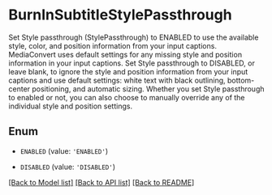 # BurnInSubtitleStylePassthrough

Set Style passthrough (StylePassthrough) to ENABLED to use the available style, color, and position information from your input captions. MediaConvert uses default settings for any missing style and position information in your input captions. Set Style passthrough to DISABLED, or leave blank, to ignore the style and position information from your input captions and use default settings: white text with black outlining, bottom-center positioning, and automatic sizing. Whether you set Style passthrough to enabled or not, you can also choose to manually override any of the individual style and position settings.

## Enum

* `ENABLED` (value: `'ENABLED'`)

* `DISABLED` (value: `'DISABLED'`)

[[Back to Model list]](../README.md#documentation-for-models) [[Back to API list]](../README.md#documentation-for-api-endpoints) [[Back to README]](../README.md)


